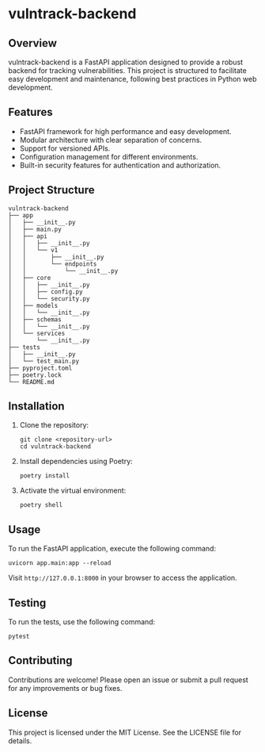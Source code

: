 # vulntrack-backend

## Overview

vulntrack-backend is a FastAPI application designed to provide a robust backend for tracking vulnerabilities. This project is structured to facilitate easy development and maintenance, following best practices in Python web development.

## Features

- FastAPI framework for high performance and easy development.
- Modular architecture with clear separation of concerns.
- Support for versioned APIs.
- Configuration management for different environments.
- Built-in security features for authentication and authorization.

## Project Structure

```
vulntrack-backend
├── app
│   ├── __init__.py
│   ├── main.py
│   ├── api
│   │   ├── __init__.py
│   │   └── v1
│   │       ├── __init__.py
│   │       └── endpoints
│   │           └── __init__.py
│   ├── core
│   │   ├── __init__.py
│   │   ├── config.py
│   │   └── security.py
│   ├── models
│   │   └── __init__.py
│   ├── schemas
│   │   └── __init__.py
│   └── services
│       └── __init__.py
├── tests
│   ├── __init__.py
│   └── test_main.py
├── pyproject.toml
├── poetry.lock
└── README.md
```

## Installation

1. Clone the repository:
   ```
   git clone <repository-url>
   cd vulntrack-backend
   ```

2. Install dependencies using Poetry:
   ```
   poetry install
   ```

3. Activate the virtual environment:
   ```
   poetry shell
   ```

## Usage

To run the FastAPI application, execute the following command:
```
uvicorn app.main:app --reload
```

Visit `http://127.0.0.1:8000` in your browser to access the application.

## Testing

To run the tests, use the following command:
```
pytest
```

## Contributing

Contributions are welcome! Please open an issue or submit a pull request for any improvements or bug fixes.

## License

This project is licensed under the MIT License. See the LICENSE file for details.